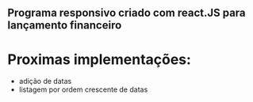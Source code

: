## Programa responsivo criado com react.JS para lançamento financeiro
# Proximas implementações:
- adição de datas 
- listagem por ordem crescente de datas
